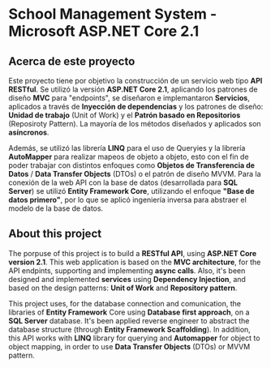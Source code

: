 <h1>School Management System - Microsoft ASP.NET Core 2.1</h1>

<h2>Acerca de este proyecto</h2>
Este proyecto tiene por objetivo la construcción de un servicio web tipo <strong>API RESTful</strong>. Se utilizó la versión <strong>ASP.NET Core 2.1</strong>, aplicando los patrones de diseño <strong>MVC</strong> para "endpoints", se diseñaron e implemantaron <strong>Servicios</strong>, aplicados a través de <strong>Inyección de dependencias</strong> y los patrones de diseño: <strong>Unidad de trabajo</strong> (Unit of Work) y el <strong>Patrón basado en Repositorios</strong> (Reposiroty Pattern). La mayoría de los métodos diseñados y aplicados son <strong>asíncronos</strong>.

Además, se utilizó las librería <strong>LINQ</strong> para el uso de Queryies y la librería <strong>AutoMapper</strong> para realizar mapeos de objeto a objeto, esto con el fin de poder trabajar con distintos enfoques como <strong>Objetos de Transferencia de Datos</strong> / <strong>Data Transfer Objects</strong> (DTOs) o el patrón de diseño MVVM. Para la conexión de la web API con la base de datos (desarrollada para <strong>SQL Server</strong>) se utilizó <strong>Entity Framework Core</strong>, utilizando el enfoque <strong>"Base de datos primero"</strong>, por lo que se aplicó ingeniería inversa para abstraer el modelo de la base de datos.

<h2>About this project</h2>

The porpuse of this project is to build a <strong>RESTful API</strong>, using <strong>ASP.NET Core version 2.1</strong>. This web application is based on the <strong>MVC architecture</strong>, for the API endpints, supporting and implementing <strong>async calls</strong>. Also, it's been designed and implemented <strong>services</strong> using <strong>Dependency Injection</strong>, and based on the design patterns: <strong>Unit of Work</strong> and <strong>Repository pattern</strong>.

This project uses, for the database connection and comunication, the libraries of <strong>Entity Framework</strong> Core using <strong>Database first approach</strong>, on a <strong>SQL Server</strong> database. It's been applied reverse engineer to abstract the database structure (through <strong>Entity Framework Scaffolding</strong>). In addition, this API works with <strong>LINQ</strong> library for querying and <strong>Automapper</strong> for object to object mapping, in order to use <strong>Data Transfer Objects</strong> (DTOs) or MVVM pattern.
